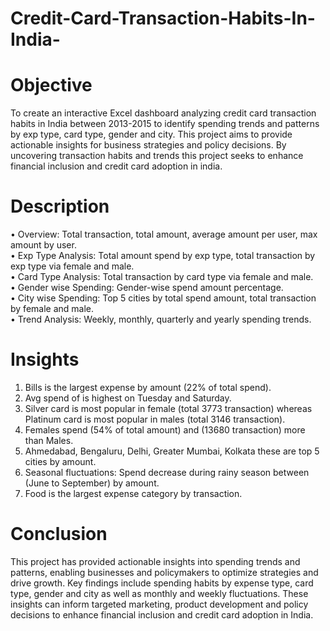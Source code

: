 # Credit-Card-Transaction-Habits-In-India-
# Objective
To create an interactive Excel dashboard analyzing credit card transaction habits in India between 2013-2015 to identify spending trends and patterns by exp type, card type, gender and city. This project aims to provide actionable insights for business strategies and policy decisions. By uncovering transaction habits and trends this project seeks to enhance financial inclusion and credit card adoption in india.

# Description
• Overview: Total transaction, total amount, average amount per user, max amount by user.     
• Exp Type Analysis: Total amount spend by exp type, total transaction by exp type via female and male.       
• Card Type Analysis: Total transaction by card type via female and male.            
• Gender wise Spending: Gender-wise spend amount percentage.            
• City wise Spending: Top 5 cities by total spend amount, total transaction by female and male.               
• Trend Analysis: Weekly, monthly, quarterly and yearly spending trends.                   

# Insights    
1. Bills is the largest expense by amount (22% of total spend).                
2. Avg spend of is highest on Tuesday and Saturday.                 
3. Silver card is most popular in female (total 3773 transaction) whereas Platinum card is most popular in males (total 3146 transaction).                
4. Females spend (54% of total amount) and (13680 transaction) more than Males.             
5. Ahmedabad, Bengaluru, Delhi, Greater Mumbai, Kolkata these are top 5 cities by amount.                  
6. Seasonal fluctuations: Spend decrease during rainy season between (June to September) by amount.             
7. Food is the largest expense category by transaction.                           

# Conclusion
This project has provided actionable insights into spending trends and patterns, enabling businesses and policymakers to optimize strategies and drive growth. Key findings include spending habits by expense type, card type, gender and city as well as monthly and weekly fluctuations. These insights can inform targeted marketing, product development and policy decisions to enhance financial inclusion and credit card adoption in India.
